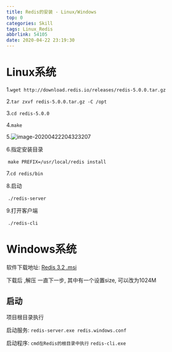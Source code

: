 ```yaml
---
title: Redis的安装 - Linux/Windows
top: 0
categories: Skill
tags: Linux_Redis
abbrlink: 54105
date: 2020-04-22 23:19:30
---
```


# Linux系统

1.`wget http://download.redis.io/releases/redis-5.0.0.tar.gz`

2.`tar zxvf redis-5.0.0.tar.gz -C /opt`

3.`cd redis-5.0.0`

4.`make`

5.![image-20200422204323207](https://gitee.com/clearlightY/mapdepot/raw/master/img/20200422231929.png)

6.指定安装目录

​	`make PREFIX=/usr/local/redis install`

7.`cd redis/bin`

8.启动

​	`./redis-server`

 9.打开客户端

​	`./redis-cli`



# Windows系统

软件下载地址: [Redis 3.2 .msi](https://clearlight.lanzous.com/ibs8kif)

下载后 ,解压 一直下一步, 其中有一个设置size, 可以改为1024M



## 启动

项目根目录执行

启动服务: `redis-server.exe redis.windows.conf`

启动程序: `cmd在Redis的根目录中执行`
			  	`redis-cli.exe`





